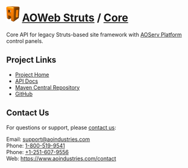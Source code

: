 # [<img src="ao-logo.png" alt="AO Logo" width="35" height="40">](https://www.aoindustries.com/) [AOWeb Struts](https://www.aoindustries.com/aoweb-struts/) / [Core](https://www.aoindustries.com/aoweb-struts/core/)
Core API for legacy Struts-based site framework with [AOServ Platform](https://www.aoindustries.com/aoserv/) control panels.

## Project Links
* [Project Home](https://www.aoindustries.com/aoweb-struts/core/)
* [API Docs](https://www.aoindustries.com/aoweb-struts/core/apidocs/)
* [Maven Central Repository](http://search.maven.org/#search|gav|1|g:%22com.aoindustries%22%20AND%20a:%22aoweb-struts-core%22)
* [GitHub](https://github.com/aoindustries/aoweb-struts-core)

## Contact Us
For questions or support, please [contact us](https://www.aoindustries.com/contact):

Email: [support@aoindustries.com](mailto:support@aoindustries.com)  
Phone: [1-800-519-9541](tel:1-800-519-9541)  
Phone: [+1-251-607-9556](tel:+1-251-607-9556)  
Web: https://www.aoindustries.com/contact
